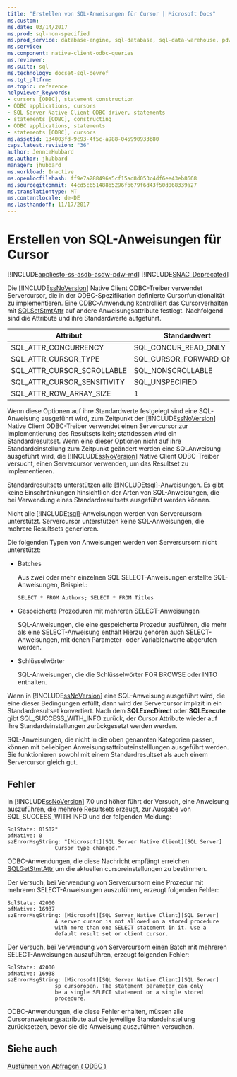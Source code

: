 ```yaml
---
title: "Erstellen von SQL-Anweisungen für Cursor | Microsoft Docs"
ms.custom: 
ms.date: 03/14/2017
ms.prod: sql-non-specified
ms.prod_service: database-engine, sql-database, sql-data-warehouse, pdw
ms.service: 
ms.component: native-client-odbc-queries
ms.reviewer: 
ms.suite: sql
ms.technology: docset-sql-devref
ms.tgt_pltfrm: 
ms.topic: reference
helpviewer_keywords:
- cursors [ODBC], statement construction
- ODBC applications, cursors
- SQL Server Native Client ODBC driver, statements
- statements [ODBC], constructing
- ODBC applications, statements
- statements [ODBC], cursors
ms.assetid: 134003fd-9c93-4f5c-a988-045990933b80
caps.latest.revision: "36"
author: JennieHubbard
ms.author: jhubbard
manager: jhubbard
ms.workload: Inactive
ms.openlocfilehash: ff9e7a288496a5cf15ad8d053c4df6ee43eb8668
ms.sourcegitcommit: 44cd5c651488b5296fb679f6d43f50d068339a27
ms.translationtype: MT
ms.contentlocale: de-DE
ms.lasthandoff: 11/17/2017
---
```

# <a name="constructing-sql-statements-for-cursors"></a>Erstellen von SQL-Anweisungen für Cursor
[!INCLUDE[appliesto-ss-asdb-asdw-pdw-md](../../includes/appliesto-ss-asdb-asdw-pdw-md.md)]
[!INCLUDE[SNAC_Deprecated](../../includes/snac-deprecated.md)]

  Die [!INCLUDE[ssNoVersion](../../includes/ssnoversion-md.md)] Native Client ODBC-Treiber verwendet Servercursor, die in der ODBC-Spezifikation definierte Cursorfunktionalität zu implementieren. Eine ODBC-Anwendung kontrolliert das Cursorverhalten mit [SQLSetStmtAttr](../../relational-databases/native-client-odbc-api/sqlsetstmtattr.md) auf andere Anweisungsattribute festlegt. Nachfolgend sind die Attribute und ihre Standardwerte aufgeführt.  
  
|Attribut|Standardwert|  
|---------------|-------------|  
|SQL_ATTR_CONCURRENCY|SQL_CONCUR_READ_ONLY|  
|SQL_ATTR_CURSOR_TYPE|SQL_CURSOR_FORWARD_ONLY|  
|SQL_ATTR_CURSOR_SCROLLABLE|SQL_NONSCROLLABLE|  
|SQL_ATTR_CURSOR_SENSITIVITY|SQL_UNSPECIFIED|  
|SQL_ATTR_ROW_ARRAY_SIZE|1|  
  
 Wenn diese Optionen auf ihre Standardwerte festgelegt sind eine SQL­Anweisung ausgeführt wird, zum Zeitpunkt der [!INCLUDE[ssNoVersion](../../includes/ssnoversion-md.md)] Native Client ODBC-Treiber verwendet einen Servercursor zur Implementierung des Resultsets kein; stattdessen wird ein Standardresultset. Wenn eine dieser Optionen nicht auf ihre Standardeinstellung zum Zeitpunkt geändert werden eine SQL­Anweisung ausgeführt wird, die [!INCLUDE[ssNoVersion](../../includes/ssnoversion-md.md)] Native Client ODBC-Treiber versucht, einen Servercursor verwenden, um das Resultset zu implementieren.  
  
 Standardresultsets unterstützen alle [!INCLUDE[tsql](../../includes/tsql-md.md)]-Anweisungen. Es gibt keine Einschränkungen hinsichtlich der Arten von SQL-Anweisungen, die bei Verwendung eines Standardresultsets ausgeführt werden können.  
  
 Nicht alle [!INCLUDE[tsql](../../includes/tsql-md.md)]-Anweisungen werden von Servercursorn unterstützt. Servercursor unterstützen keine SQL-Anweisungen, die mehrere Resultsets generieren.  
  
 Die folgenden Typen von Anweisungen werden von Serversursorn nicht unterstützt:  
  
-   Batches  
  
     Aus zwei oder mehr einzelnen SQL SELECT-Anweisungen erstellte SQL-Anweisungen, Beispiel.:  
  
    ```  
    SELECT * FROM Authors; SELECT * FROM Titles  
    ```  
  
-   Gespeicherte Prozeduren mit mehreren SELECT-Anweisungen  
  
     SQL-Anweisungen, die eine gespeicherte Prozedur ausführen, die mehr als eine SELECT-Anweisung enthält Hierzu gehören auch SELECT-Anweisungen, mit denen Parameter- oder Variablenwerte abgerufen werden.  
  
-   Schlüsselwörter  
  
     SQL-Anweisungen, die die Schlüsselwörter FOR BROWSE oder INTO enthalten.  
  
 Wenn in [!INCLUDE[ssNoVersion](../../includes/ssnoversion-md.md)] eine SQL-Anweisung ausgeführt wird, die eine dieser Bedingungen erfüllt, dann wird der Servercursor implizit in ein Standardresultset konvertiert. Nach dem **SQLExecDirect** oder **SQLExecute** gibt SQL_SUCCESS_WITH_INFO zurück, der Cursor Attribute wieder auf ihre Standardeinstellungen zurückgesetzt werden werden.  
  
 SQL-Anweisungen, die nicht in die oben genannten Kategorien passen, können mit beliebigen Anweisungsattributeinstelllungen ausgeführt werden. Sie funktionieren sowohl mit einem Standardresultset als auch einem Servercursor gleich gut.  
  
## <a name="errors"></a>Fehler  
 In [!INCLUDE[ssNoVersion](../../includes/ssnoversion-md.md)] 7.0 und höher führt der Versuch, eine Anweisung auszuführen, die mehrere Resultsets erzeugt, zur Ausgabe von SQL_SUCCESS_WITH INFO und der folgenden Meldung:  
  
```  
SqlState: 01S02"  
pfNative: 0  
szErrorMsgString: "[Microsoft][SQL Server Native Client][SQL Server]  
               Cursor type changed."  
```  
  
 ODBC-Anwendungen, die diese Nachricht empfängt erreichen [SQLGetStmtAttr](../../relational-databases/native-client-odbc-api/sqlgetstmtattr.md) um die aktuellen cursoreinstellungen zu bestimmen.  
  
 Der Versuch, bei Verwendung von Servercursorn eine Prozedur mit mehreren SELECT-Anweisungen auszuführen, erzeugt folgenden Fehler:  
  
```  
SqlState: 42000  
pfNative: 16937  
szErrorMsgString: [Microsoft][SQL Server Native Client][SQL Server]  
               A server cursor is not allowed on a stored procedure  
               with more than one SELECT statement in it. Use a  
               default result set or client cursor.  
```  
  
 Der Versuch, bei Verwendung von Servercursorn einen Batch mit mehreren SELECT-Anweisungen auszuführen, erzeugt folgenden Fehler:  
  
```  
SqlState: 42000  
pfNative: 16938  
szErrorMsgString: [Microsoft][SQL Server Native Client][SQL Server]  
               sp_cursoropen. The statement parameter can only  
               be a single SELECT statement or a single stored   
               procedure.  
```  
  
 ODBC-Anwendungen, die diese Fehler erhalten, müssen alle Cursoranweisungsattribute auf die jeweilige Standardeinstellung zurücksetzen, bevor sie die Anweisung auszuführen versuchen.  
  
## <a name="see-also"></a>Siehe auch  
 [Ausführen von Abfragen &#40; ODBC &#41;](../../relational-databases/native-client-odbc-queries/executing-queries-odbc.md)  
  
  
